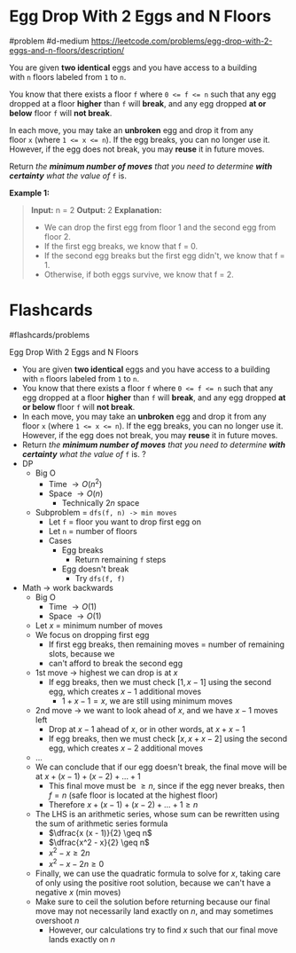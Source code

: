 # Egg Drop With 2 Eggs and N Floors
#problem #d-medium 
https://leetcode.com/problems/egg-drop-with-2-eggs-and-n-floors/description/

You are given **two identical** eggs and you have access to a building with `n` floors labeled from `1` to `n`.

You know that there exists a floor `f` where `0 <= f <= n` such that any egg dropped at a floor **higher** than `f` will **break**, and any egg dropped **at or below** floor `f` will **not break**.

In each move, you may take an **unbroken** egg and drop it from any floor `x` (where `1 <= x <= n`). If the egg breaks, you can no longer use it. However, if the egg does not break, you may **reuse** it in future moves.

Return _the **minimum number of moves** that you need to determine **with certainty** what the value of_ `f` is.

**Example 1:**
> **Input:** n = 2
> **Output:** 2
> **Explanation:** 
> - We can drop the first egg from floor 1 and the second egg from floor 2.
> - If the first egg breaks, we know that f = 0.
> - If the second egg breaks but the first egg didn't, we know that f = 1.
> - Otherwise, if both eggs survive, we know that f = 2.

# Flashcards
#flashcards/problems 

Egg Drop With 2 Eggs and N Floors
- You are given **two identical** eggs and you have access to a building with `n` floors labeled from `1` to `n`.
- You know that there exists a floor `f` where `0 <= f <= n` such that any egg dropped at a floor **higher** than `f` will **break**, and any egg dropped **at or below** floor `f` will **not break**.
- In each move, you may take an **unbroken** egg and drop it from any floor `x` (where `1 <= x <= n`). If the egg breaks, you can no longer use it. However, if the egg does not break, you may **reuse** it in future moves.
- Return _the **minimum number of moves** that you need to determine **with certainty** what the value of_ `f` is.
?
- DP
	- Big O
		- Time $\to O(n^2)$
		- Space $\to O(n)$
			- Technically $2n$ space
	- Subproblem = `dfs(f, n) -> min moves`
		- Let `f` = floor you want to drop first egg on
		- Let `n` = number of floors
		- Cases
			- Egg breaks
				- Return remaining `f` steps
			- Egg doesn't break
				- Try `dfs(f, f)`
- Math $\to$ work backwards
	- Big O
		- Time $\to O(1)$
		- Space $\to O(1)$
	- Let $x$ = minimum number of moves
	- We focus on dropping first egg
		- If first egg breaks, then remaining moves = number of remaining slots, because we   
		- can't afford to break the second egg
	- 1st move $\to$ highest we can drop is at $x$
		- If egg breaks, then we must check $[1, x - 1]$ using the second egg, which creates  $x - 1$ additional moves
			- $1 + x - 1 = x$, we are still using minimum moves
	- 2nd move $\to$ we want to look ahead of $x$, and we have $x - 1$ moves left
		- Drop at $x - 1$ ahead of $x$, or in other words, at $x + x - 1$
		- If egg breaks, then we must check $[x, x + x - 2]$ using the second egg, which creates $x - 2$ additional moves
	- $\dots$
	- We can conclude that if our egg doesn't break, the final move will be at $x + (x - 1) + (x - 2) + \dots + 1$
		- This final move must be $\geq n$, since if the egg never breaks, then $f = n$ (safe floor is located at the highest floor)
		- Therefore $x + (x - 1) + (x - 2) + \dots + 1 \geq n$
	- The LHS is an arithmetic series, whose sum can be rewritten using the sum of arithmetic series formula
		- $\dfrac{x (x - 1)}{2} \geq n$
		- $\dfrac{x^2 - x}{2} \geq n$
		- $x^2 - x \geq 2n$
		- $x^2 - x - 2n \geq 0$
	- Finally, we can use the quadratic formula to solve for $x$, taking care of only using the positive root solution, because we can't have a negative $x$ (min moves)
	- Make sure to ceil the solution before returning because our final move may not necessarily land exactly on $n$, and may sometimes overshoot $n$
		- However, our calculations try to find $x$ such that our final move lands exactly on $n$
<!--SR:!2025-01-25,7,250-->